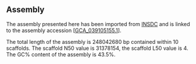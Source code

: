 **Assembly**
--------

The assembly presented here has been imported from [INSDC](http://www.insdc.org) and is linked to the assembly accession [[GCA\_039105155.1](http://www.ebi.ac.uk/ena/data/view/GCA_039105155.1)].

The total length of the assembly is 248042680 bp contained within 10 scaffolds.
The scaffold N50 value is 31378154, the scaffold L50 value is 4.
The GC% content of the assembly is 43.5%.
